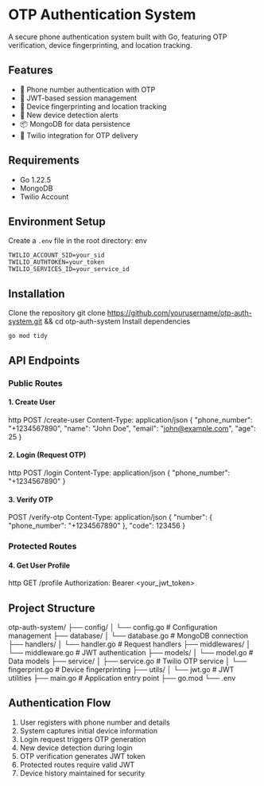 # OTP Authentication System

A secure phone authentication system built with Go, featuring OTP verification, device fingerprinting, and location tracking.

## Features
- 📱 Phone number authentication with OTP
- 🔐 JWT-based session management
- 📍 Device fingerprinting and location tracking
- 🚨 New device detection alerts
- 📦 MongoDB for data persistence
- 🔄 Twilio integration for OTP delivery

## Requirements
- Go 1.22.5
- MongoDB
- Twilio Account

## Environment Setup
Create a `.env` file in the root directory:
env
```
TWILIO_ACCOUNT_SID=your_sid
TWILIO_AUTHTOKEN=your_token
TWILIO_SERVICES_ID=your_service_id
```
## Installation
Clone the repository
git clone https://github.com/yourusername/otp-auth-system.git && cd otp-auth-system
Install dependencies
```
go mod tidy
```
## API Endpoints

### Public Routes

#### 1. Create User
http
POST /create-user
Content-Type: application/json
{
"phone_number": "+1234567890",
"name": "John Doe",
"email": "john@example.com",
"age": 25
}

#### 2. Login (Request OTP)
http
POST /login
Content-Type: application/json
{
"phone_number": "+1234567890"
}
#### 3. Verify OTP
POST /verify-otp
Content-Type: application/json
{
"number": {
"phone_number": "+1234567890"
},
"code": 123456
}
### Protected Routes

#### 4. Get User Profile
http
GET /profile
Authorization: Bearer <your_jwt_token>


## Project Structure
otp-auth-system/
├── config/
│ └── config.go # Configuration management
├── database/
│ └── database.go # MongoDB connection
├── handlers/
│ └── handler.go # Request handlers
├── middlewares/
│ └── middleware.go # JWT authentication
├── models/
│ └── model.go # Data models
├── service/
│ ├── service.go # Twilio OTP service
│ └── fingerprint.go # Device fingerprinting
├── utils/
│ └── jwt.go # JWT utilities
├── main.go # Application entry point
├── go.mod
└── .env

## Authentication Flow
1. User registers with phone number and details
2. System captures initial device information
3. Login request triggers OTP generation
4. New device detection during login
5. OTP verification generates JWT token
6. Protected routes require valid JWT
7. Device history maintained for security
